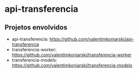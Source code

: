 # api-transferencia

## Projetos envolvidos
- api-transferencia: https://github.com/valentimkoniarski/api-transferencia
- transferencia-worker: https://github.com/valentimkoniarski/transferencia-worker
- transferencia-models: https://github.com/valentimkoniarski/transferencia-models
